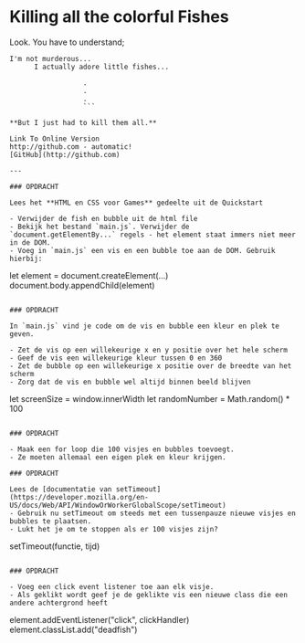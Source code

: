 # Killing all the colorful Fishes
Look. You have to understand;
```
I'm not murderous... 
      I actually adore little fishes...

                  .
                  .
                  .
                  ```

**But I just had to kill them all.**

Link To Online Version
http://github.com - automatic!
[GitHub](http://github.com)

---

### OPDRACHT

Lees het **HTML en CSS voor Games** gedeelte uit de Quickstart

- Verwijder de fish en bubble uit de html file
- Bekijk het bestand `main.js`. Verwijder de `document.getElementBy...` regels - het element staat immers niet meer in de DOM.
- Voeg in `main.js` een vis en een bubble toe aan de DOM. Gebruik hierbij:
```
let element = document.createElement(...)
document.body.appendChild(element)
```

### OPDRACHT

In `main.js` vind je code om de vis en bubble een kleur en plek te geven. 

- Zet de vis op een willekeurige x en y positie over het hele scherm
- Geef de vis een willekeurige kleur tussen 0 en 360
- Zet de bubble op een willekeurige x positie over de breedte van het scherm
- Zorg dat de vis en bubble wel altijd binnen beeld blijven

```
let screenSize = window.innerWidth
let randomNumber = Math.random() * 100
```

### OPDRACHT

- Maak een for loop die 100 visjes en bubbles toevoegt. 
- Ze moeten allemaal een eigen plek en kleur krijgen.

### OPDRACHT

Lees de [documentatie van setTimeout](https://developer.mozilla.org/en-US/docs/Web/API/WindowOrWorkerGlobalScope/setTimeout)
- Gebruik nu setTimeout om steeds met een tussenpauze nieuwe visjes en bubbles te plaatsen. 
- Lukt het je om te stoppen als er 100 visjes zijn?

```
setTimeout(functie, tijd)
```

### OPDRACHT

- Voeg een click event listener toe aan elk visje. 
- Als geklikt wordt geef je de geklikte vis een nieuwe class die een andere achtergrond heeft 
```
element.addEventListener("click", clickHandler)
element.classList.add("deadfish")
```
